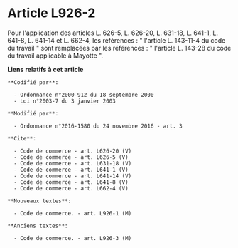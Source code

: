 # Article L926-2

Pour l'application des articles L. 626-5, L. 626-20, L. 631-18, L. 641-1, L. 641-8, L. 641-14 et L. 662-4, les références : "
l'article L. 143-11-4 du code du travail " sont remplacées par les références : " l'article L. 143-28 du code du travail
applicable à Mayotte ".

**Liens relatifs à cet article**

	**Codifié par**:

	  - Ordonnance n°2000-912 du 18 septembre 2000
	  - Loi n°2003-7 du 3 janvier 2003

	**Modifié par**:

	  - Ordonnance n°2016-1580 du 24 novembre 2016 - art. 3

	**Cite**:

	  - Code de commerce - art. L626-20 (V)
	  - Code de commerce - art. L626-5 (V)
	  - Code de commerce - art. L631-18 (V)
	  - Code de commerce - art. L641-1 (V)
	  - Code de commerce - art. L641-14 (V)
	  - Code de commerce - art. L641-8 (V)
	  - Code de commerce - art. L662-4 (V)

	**Nouveaux textes**:

	  - Code de commerce. - art. L926-1 (M)

	**Anciens textes**:

	  - Code de commerce. - art. L926-3 (M)
